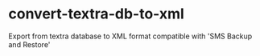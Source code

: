 # convert-textra-db-to-xml
Export from textra database to XML format compatible with 'SMS Backup and Restore'
